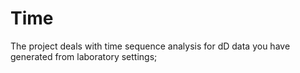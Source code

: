 # Time
The project deals with time sequence analysis for dD data you have generated from laboratory settings;
